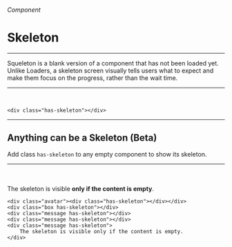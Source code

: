 <h6 class="subtitle is-6 is-uppercase has-text-grey">Component</h6><h1 class="title is-1 is-family-secondary">Skeleton</h1>
<hr class="is-visible is-size-3">
<p class="subtitle is-5 is-family-secondary">
    <span class="has-text-weight-semibold">Squeleton</span> is a blank version of a component that has not been loaded yet. Unlike Loaders, a skeleton screen visually tells users what to expect and make them focus on the progress, rather than the wait time.
</p>
<hr class="is-visible is-size-3"><br>

<div class="box is-well is-relaxed is-marginless">
    <div class="has-skeleton"></div>
</div>

    <div class="has-skeleton"></div>
<hr class="is-size-1 is-visible">

<h2 class="title is-3 is-family-sans-serif">Anything can be a Skeleton <span class="has-text-weight-normal has-text-red">(Beta)</span></h2>

Add class `has-skeleton` to any empty component to show its skeleton.

<hr class="is-small">

<div class="box is-well is-relaxed is-marginless">
    <div class="avatar"><div class="has-skeleton"></div></div><br><br>
    <div class="box has-skeleton"></div>
    <div class="message has-skeleton"></div>
    <div class="message has-skeleton"></div>
    <div class="box message has-skeleton is-danger">
        The skeleton is visible <strong>only if the content is empty</strong>.
    </div>
</div>

    <div class="avatar"><div class="has-skeleton"></div></div>
    <div class="box has-skeleton"></div>
    <div class="message has-skeleton"></div>
    <div class="message has-skeleton"></div>
    <div class="message has-skeleton">
        The skeleton is visible only if the content is empty.
    </div>
